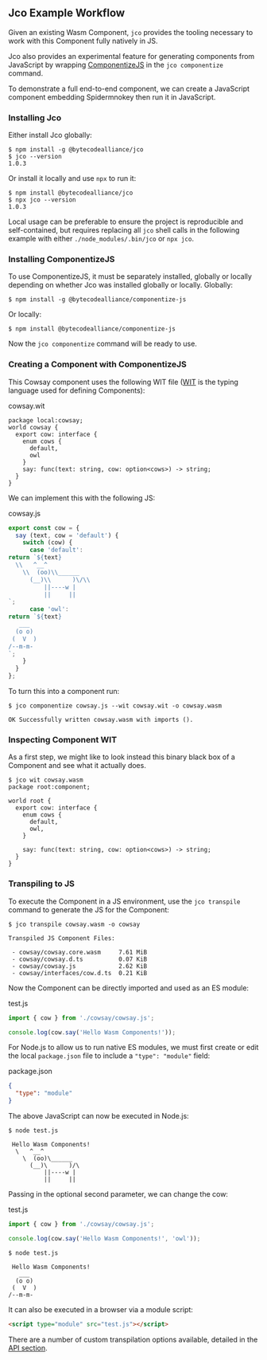 ## Jco Example Workflow

Given an existing Wasm Component, `jco` provides the tooling necessary to work with this Component fully natively in JS.

Jco also provides an experimental feature for generating components from JavaScript by wrapping [ComponentizeJS](https://github.com/bytecodealliance/ComponentizeJS) in the `jco componentize` command.

To demonstrate a full end-to-end component, we can create a JavaScript component embedding Spidermnokey then run it in JavaScript.

### Installing Jco

Either install Jco globally:

```shell
$ npm install -g @bytecodealliance/jco
$ jco --version
1.0.3
```

Or install it locally and use `npx` to run it:

```shell
$ npm install @bytecodealliance/jco
$ npx jco --version
1.0.3
```

Local usage can be preferable to ensure the project is reproducible and self-contained, but requires
replacing all `jco` shell calls in the following example with either `./node_modules/.bin/jco` or `npx jco`.

### Installing ComponentizeJS

To use ComponentizeJS, it must be separately installed, globally or locally depending on whether Jco was installed globally or locally. Globally:

```shell
$ npm install -g @bytecodealliance/componentize-js
```

Or locally:

```shell
$ npm install @bytecodealliance/componentize-js
```

Now the `jco componentize` command will be ready to use.

### Creating a Component with ComponentizeJS

This Cowsay component uses the following WIT file ([WIT](https://github.com/WebAssembly/component-model/blob/main/design/mvp/WIT.md) is the typing language used for defining Components):

cowsay.wit
```wit
package local:cowsay;
world cowsay {
  export cow: interface {
    enum cows {
      default,
      owl
    }
    say: func(text: string, cow: option<cows>) -> string;
  }
}
```

We can implement this with the following JS:

cowsay.js
```js
export const cow = {
  say (text, cow = 'default') {
    switch (cow) {
      case 'default':
return `${text}
  \\   ^__^
    \\  (oo)\\______
      (__)\\      )\/\\
          ||----w |
          ||     ||
`;
      case 'owl':
return `${text}
   ___
  (o o)
 (  V  )
/--m-m-
`;
    }
  }
};
```

To turn this into a component run:

```shell
$ jco componentize cowsay.js --wit cowsay.wit -o cowsay.wasm

OK Successfully written cowsay.wasm with imports ().
```

### Inspecting Component WIT

As a first step, we might like to look instead this binary black box of a Component and see what it actually does.

```shell
$ jco wit cowsay.wasm
package root:component;

world root {
  export cow: interface {
    enum cows {
      default,
      owl,
    }

    say: func(text: string, cow: option<cows>) -> string;
  }
}
```

### Transpiling to JS

To execute the Component in a JS environment, use the `jco transpile` command to generate the JS for the Component:

```shell
$ jco transpile cowsay.wasm -o cowsay

Transpiled JS Component Files:

 - cowsay/cowsay.core.wasm     7.61 MiB
 - cowsay/cowsay.d.ts          0.07 KiB
 - cowsay/cowsay.js            2.62 KiB
 - cowsay/interfaces/cow.d.ts  0.21 KiB
```

Now the Component can be directly imported and used as an ES module:

test.js
```js
import { cow } from './cowsay/cowsay.js';

console.log(cow.say('Hello Wasm Components!'));
```

For Node.js to allow us to run native ES modules, we must first create or edit the local `package.json` file to include a `"type": "module"` field:

package.json
```json
{
  "type": "module"
}
```

The above JavaScript can now be executed in Node.js:

```shell
$ node test.js

 Hello Wasm Components!
  \   ^__^
    \  (oo)\______
      (__)\      )/\
          ||----w |
          ||     ||
```

Passing in the optional second parameter, we can change the cow:

test.js
```js
import { cow } from './cowsay/cowsay.js';

console.log(cow.say('Hello Wasm Components!', 'owl'));
```

```shell
$ node test.js

 Hello Wasm Components!
   ___
  (o o)
 (  V  )
/--m-m-
```

It can also be executed in a browser via a module script:

```html
<script type="module" src="test.js"></script>
```

There are a number of custom transpilation options available, detailed in the [API section](README.md#API).
